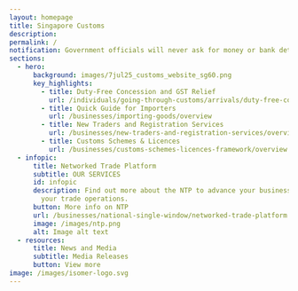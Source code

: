 ```yaml
---
layout: homepage
title: Singapore Customs
description: 
permalink: /
notification: Government officials will never ask for money or bank details via phone call, text message or email. Only trust SMSes from gov.sg SMS Sender ID. Unsure? Call ScamShield 1799 or visit the ScamShield website (https://www.scamshield.gov.sg/).<br> Use our digital services when transacting with us! We encourage businesses to submit trade declarations via TradeNet and access our eServices via the Networked Trade Platform (www.ntp.gov.sg).<br> Travellers may use the Customs@SG Web application via our eServices (www.customs.gov.sg/services) to make advance declarations and tax payments. <br> For immigration requirements, visit the ICA website (https://safetravel.ica.gov.sg/).
sections:
  - hero:
      background: images/7jul25_customs_website_sg60.png
      key_highlights:
        - title: Duty-Free Concession and GST Relief
          url: /individuals/going-through-customs/arrivals/duty-free-concession-and-gst-relief
        - title: Quick Guide for Importers
          url: /businesses/importing-goods/overview
        - title: New Traders and Registration Services
          url: /businesses/new-traders-and-registration-services/overview
        - title: Customs Schemes & Licences
          url: /businesses/customs-schemes-licences-framework/overview
  - infopic:
      title: Networked Trade Platform
      subtitle: OUR SERVICES
      id: infopic
      description: Find out more about the NTP to advance your business and improve
        your trade operations.
      button: More info on NTP
      url: /businesses/national-single-window/networked-trade-platform
      image: /images/ntp.png
      alt: Image alt text
  - resources:
      title: News and Media
      subtitle: Media Releases
      button: View more
image: /images/isomer-logo.svg
---
```

